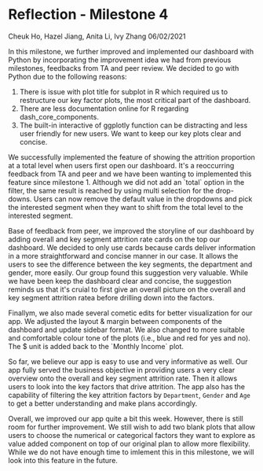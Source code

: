Reflection - Milestone 4
================
Cheuk Ho, Hazel Jiang, Anita Li, Ivy Zhang
06/02/2021

In this milestone, we further improved and implemented our dashboard with Python 
by incorporating the improvement idea we had from previous milestones, feedbacks from TA and peer review. 
We decided to go with Python due to the following reasons: 
1) There is issue with plot title for subplot in R which required us to restructure our key factor plots, the most critical part of the dashboard.
2) There are less documentation online for R regarding dash_core_components.
3) The built-in interactive of ggplotly function can be distracting and less user friendly for new users. We want to keep our key plots clear and concise.

We successfully implemented the feature of showing the attrition proportion at a total level when
users first open our dashboard. It's a reoccurring feedback from TA and peer and we have been wanting to implemented this
feature since milestone 1. Although we did not add an \`total\` option in the
filter, the same result is reached by using multi selection for the drop-downs. 
Users can now remove the default value in the dropdowns and pick the interested segment 
when they want to shift from the total level to the interested segment. 

Base of feedback from peer, we improved the storyline of our dashboard by adding overall and key segment attrition rate cards 
on the top our dashboard. We decided to only use cards because cards deliver 
information in a more straightforward and concise manner in our case. It allows the users to see the difference 
between the key segments, the department and gender, more easily. Our group found this suggestion very valuable. While we have been keep the dashboard clear and concise,
the suggestion reminds us that it's cruial to first give an overall picture on the overall and key segment attrition ratea before drilling down into the factors.

Finallym, we also made several cometic edits for better visualization for our app. 
We adjusted the layout & margin between components of the dashboard and update sidebar format. 
We also changed to more suitable and comfortable colour tone of the plots (i.e., blue and red for yes and no).
The $ unit is added back to the \`Monthly Income\` plot.  

So far, we believe our app is easy to use and very informative as well. Our app fully served the business objective in providing users a
very clear overview onto the overall and key segment attrition rate. Then it allows users to look into the key factors that drive attrition. 
The app also has the capability of filtering the key attrition factors by `Department`, `Gender`
and `Age` to get a better understanding and make plans accordingly.

Overall, we improved our app quite a bit this week. However, there is still
room for further improvement. We still wish to add two blank plots that allow users to choose the numerical or categorical factors 
they want to explore as value added component on top of our original plan to allow more flexibility. 
While we do not have enough time to imlement this in this milestone, we will look into this feature in the future.
